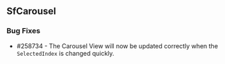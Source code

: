 ## SfCarousel

### Bug Fixes

* \#258734 - The Carousel View will now be updated correctly when the `SelectedIndex` is changed quickly.
